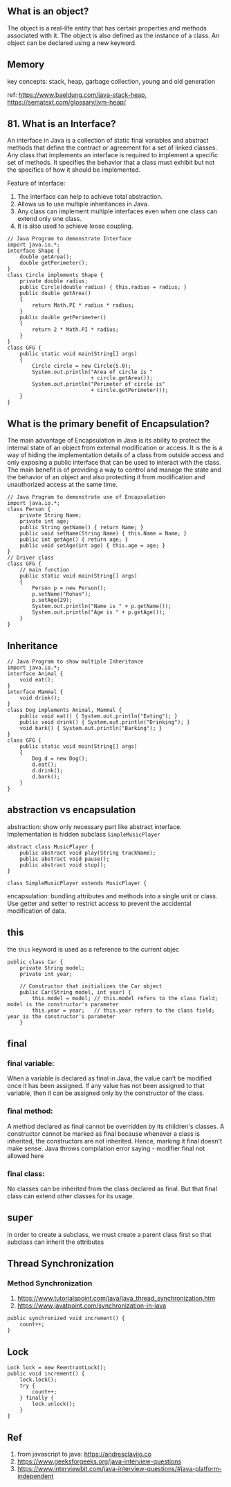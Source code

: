 ## What is an object?
The object is a real-life entity that has certain properties and methods associated with it. The object is also defined as the instance of a class. An object can be declared using a new keyword.

## Memory
key concepts: stack, heap, garbage collection, young and old generation

ref: https://www.baeldung.com/java-stack-heap, https://sematext.com/glossary/jvm-heap/

## 81. What is an Interface?
An interface in Java is a collection of static final variables and abstract methods that define the contract or agreement for a set of linked classes. Any class that implements an interface is required to implement a specific set of methods. It specifies the behavior that a class must exhibit but not the specifics of how it should be implemented.

Feature of interface:
1. The interface can help to achieve total abstraction.
2. Allows us to use multiple inheritances in Java.
3. Any class can implement multiple interfaces even when one class can extend only one class.
4. It is also used to achieve loose coupling.

```
// Java Program to demonstrate Interface
import java.io.*;
interface Shape {
    double getArea();
    double getPerimeter();
}
class Circle implements Shape {
    private double radius;
    public Circle(double radius) { this.radius = radius; }
    public double getArea()
    {
        return Math.PI * radius * radius;
    }
    public double getPerimeter()
    {
        return 2 * Math.PI * radius;
    }
}
class GFG {
    public static void main(String[] args)
    {
        Circle circle = new Circle(5.0);
        System.out.println("Area of circle is "
                           + circle.getArea());
        System.out.println("Perimeter of circle is"
                           + circle.getPerimeter());
    }
}
```

## What is the primary benefit of Encapsulation? 
The main advantage of Encapsulation in Java is its ability to protect the internal state of an object from external modification or access. It is the is a way of hiding the implementation details of a class from outside access and only exposing a public interface that can be used to interact with the class. The main benefit is of providing a way to control and manage the state and the behavior of an object and also protecting it from modification and unauthorized access at the same time. 

```
// Java Program to demonstrate use of Encapsulation
import java.io.*;
class Person {
    private String Name;
    private int age;
    public String getName() { return Name; }
    public void setName(String Name) { this.Name = Name; }
    public int getAge() { return age; }
    public void setAge(int age) { this.age = age; }
}
// Driver class
class GFG {
    // main function
    public static void main(String[] args)
    {
        Person p = new Person();
        p.setName("Rohan");
        p.setAge(29);
        System.out.println("Name is " + p.getName());
        System.out.println("Age is " + p.getAge());
    }
}
```

## Inheritance
```
// Java Program to show multiple Inheritance
import java.io.*;
interface Animal {
    void eat();
}
interface Mammal {
    void drink();
}
class Dog implements Animal, Mammal {
    public void eat() { System.out.println("Eating"); }
    public void drink() { System.out.println("Drinking"); }
    void bark() { System.out.println("Barking"); }
}
class GFG {
    public static void main(String[] args)
    {
        Dog d = new Dog();
        d.eat();
        d.drink();
        d.bark();
    }
}
```

## abstraction vs encapsulation 
abstraction: show only necessary part like abstract interface. Implementation is hidden subclass `SimpleMusicPlayer`

```
abstract class MusicPlayer {
    public abstract void play(String trackName);
    public abstract void pause();
    public abstract void stop();
}

class SimpleMusicPlayer extends MusicPlayer {
```

encapsulation: bundling attributes and methods into a single unit or class. Use getter and setter to restrict access to prevent the accidental modification of data.


## this
the `this` keyword is used as a reference to the current objec
```
public class Car {
    private String model;
    private int year;

    // Constructor that initializes the Car object
    public Car(String model, int year) {
        this.model = model; // this.model refers to the class field; model is the constructor's parameter
        this.year = year;   // this.year refers to the class field; year is the constructor's parameter
    }
```

## final

### final variable:
When a variable is declared as final in Java, the value can’t be modified once it has been assigned.
If any value has not been assigned to that variable, then it can be assigned only by the constructor of the class.
### final method:
A method declared as final cannot be overridden by its children's classes.
A constructor cannot be marked as final because whenever a class is inherited, the constructors are not inherited. Hence, marking it final doesn't make sense. Java throws compilation error saying - modifier final not allowed here
### final class:
No classes can be inherited from the class declared as final. But that final class can extend other classes for its usage.

## super
in order to create a subclass, we must create a parent class first so that subclass can inherit the attributes

## Thread Synchronization 

### Method Synchronization
1. https://www.tutorialspoint.com/java/java_thread_synchronization.htm
2. https://www.javatpoint.com/synchronization-in-java

```
public synchronized void increment() {
    count++;
}
```

## Lock
```
Lock lock = new ReentrantLock();
public void increment() {
    lock.lock();
    try {
        count++;
    } finally {
        lock.unlock();
    }
}

```

## Ref
1. from javascript to java: https://andresclavijo.co
2. https://www.geeksforgeeks.org/java-interview-questions
3. https://www.interviewbit.com/java-interview-questions/#java-platform-independent

